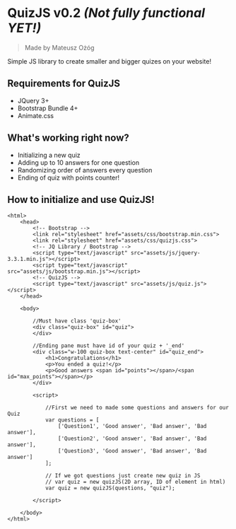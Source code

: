 # QuizJS v0.2 *(Not fully functional YET!)*
> Made by Mateusz Ożóg

Simple JS library to create smaller and bigger quizes on your website!

## Requirements for QuizJS
- JQuery 3+
- Bootstrap Bundle 4+
- Animate.css

## What's working right now?
- Initializing a new quiz
- Adding up to 10 answers for one question
- Randomizing order of answers every question
- Ending of quiz with points counter!

## How to initialize and use QuizJS!
```
<html>
    <head>
        <!-- Bootstrap -->
        <link rel="stylesheet" href="assets/css/bootstrap.min.css">
        <link rel="stylesheet" href="assets/css/quizjs.css">
        <!-- JQ Library / Bootstrap -->
        <script type="text/javascript" src="assets/js/jquery-3.3.1.min.js"></script>
        <script type="text/javascript" src="assets/js/bootstrap.min.js"></script>
        <!-- QuizJS -->
        <script type="text/javascript" src="assets/js/quiz.js"></script>
    </head>

    <body>

        //Must have class 'quiz-box'
        <div class="quiz-box" id="quiz">
        </div>

        //Ending pane must have id of your quiz + '_end'
        <div class="w-100 quiz-box text-center" id="quiz_end">
            <h1>Congratulations</h1>
            <p>You ended a quiz!</p>
            <p>Good answers <span id="points"></span>/<span id="max_points"></span></p>
        </div>

        <script>

            //First we need to made some questions and answers for our Quiz
            var questions = [
                ['Question1', 'Good answer', 'Bad answer', 'Bad answer'],
                ['Question2', 'Good answer', 'Bad answer', 'Bad answer'],
                ['Question3', 'Good answer', 'Bad answer', 'Bad answer']
            ];

            // If we got questions just create new quiz in JS
            // var quiz = new quizJS(2D array, ID of element in html)
            var quiz = new quizJS(questions, "quiz");

        </script>

    </body>
</html>
```
